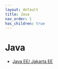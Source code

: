 ```yaml
---
layout: default
title: Java
nav_order: 1
has_children: true
---
```


# Java

- [Java EE/ Jakarta EE](/docs/java/jee)
